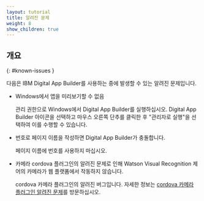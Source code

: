 ```yaml
---
layout: tutorial
title: 알려진 문제
weight: 8
show_children: true
---
```

<!-- NLS_CHARSET=UTF-8 -->
## 개요
{: #known-issues }

다음은 IBM Digital App Builder를 사용하는 중에 발생할 수 있는 알려진 문제입니다.

* Windows에서 앱을 미리보기할 수 없음

    관리 권한으로 Windows에서 Digital App Builder를 실행하십시오. Digital App Builder 아이콘을 선택하고 마우스 오른쪽 단추를 클릭한 후 "관리자로 실행"을 선택하여 이를 수행할 수 있습니다. 

* 번호로 페이지 이름을 작성하면 Digital App Builder가 충돌합니다.

    페이지 이름에 번호를 사용하지 마십시오.

* 카메라 cordova 플러그인의 알려진 문제로 인해 Watson Visual Recognition 제어의 카메라가 웹 플랫폼에서 작동하지 않습니다.
 
    cordova 카메라 플러그인의 알려진 버그입니다. 자세한 정보는 [cordova 카메라 플러그인 알려진 문제](https://github.com/apache/cordova-plugin-camera/issues/399)를 방문하십시오.
